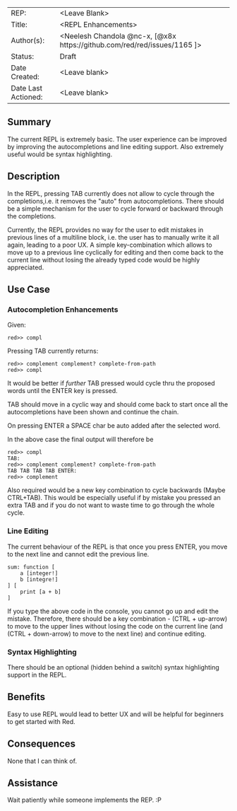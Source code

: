 <table>
  <tr>
    <td>REP:</td>
    <td>&lt;Leave Blank&gt;</td>
  </tr>
  <tr>
    <td>Title:</td>
    <td>&lt;REPL Enhancements&gt;</td>
  </tr>
  <tr>
    <td>Author(s):</td>
    <td>&lt;Neelesh Chandola @nc-x, [@x8x https://github.com/red/red/issues/1165 ]&gt;</td>
  </tr>
  <tr>
    <td>Status:</td>
    <td>Draft</td>
  </tr>
  <tr>
    <td>Date Created:</td>
    <td>&lt;Leave blank&gt;</td>
  </tr>
  <tr>
    <td>Date Last Actioned:</td>
    <td>&lt;Leave blank&gt;</td>
  </tr>
</table>

## Summary

The current REPL is extremely basic. The user experience can be improved by improving the autocompletions and line editing support. Also extremely useful would be syntax highlighting.

## Description

In the REPL, pressing TAB currently does not allow to cycle through the completions,i.e. it removes the "auto" from autocompletions. There should be a simple mechanism for the user to cycle forward or backward through the completions.

Currently, the REPL provides no way for the user to edit mistakes in previous lines of a multiline block, i.e. the user has to manually write it all again, leading to a poor UX. A simple key-combination which allows to move up to a previous line cyclically for editing and then come back to the current line without losing the already typed code would be highly appreciated.

## Use Case 

### Autocompletion Enhancements

Given:

```red>> compl```

Pressing TAB currently returns:

```
red>> complement complement? complete-from-path 
red>> compl
```

It would be better if *further* TAB pressed would cycle thru the proposed words until the ENTER key is pressed.

TAB should move in a cyclic way and should come back to start once all the autocompletions have been shown and continue the chain.

On pressing ENTER a SPACE char be auto added after the selected word.

In the above case the final output will therefore be 

```
red>> compl
TAB:
red>> complement complement? complete-from-path 
TAB TAB TAB TAB ENTER:
red>> complement 
```

Also required would be a new key combination to cycle backwards (Maybe CTRL+TAB). This would be especially useful if by mistake you pressed an extra TAB and if you do not want to waste time to go through the whole cycle.

### Line Editing 

The current behaviour of the REPL is that once you press ENTER, you move to the next line and cannot edit the previous line.

```
sum: function [
    a [integer!]
    b [integre!]
] [
    print [a + b]
]
```

If you type the above code in the console, you cannot go up and edit the mistake.
Therefore, there should be a key combination - (CTRL + up-arrow) to move to the upper lines without losing the code on the current line (and (CTRL + down-arrow) to move to the next line) and continue editing.

### Syntax Highlighting

There should be an optional (hidden behind a switch) syntax highlighting support in the REPL.

## Benefits

Easy to use REPL would lead to better UX and will be helpful for beginners to get started with Red.

## Consequences

None that I can think of.

## Assistance

Wait patiently while someone implements the REP. :P